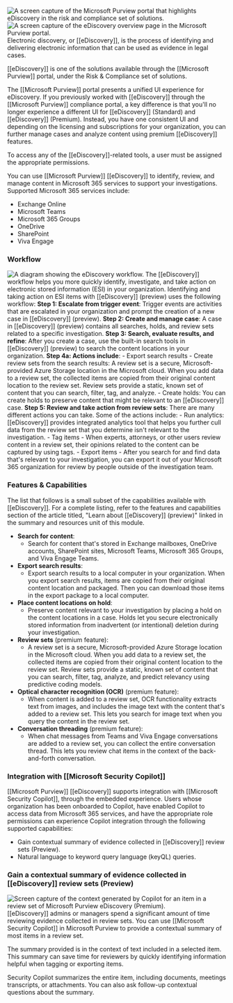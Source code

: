 ![A screen capture of the Microsoft Purview portal that highlights eDiscovery in the risk and compliance set of solutions.](https://learn.microsoft.com/en-us/training/wwl-sci/describe-purview-risk-compliance-governance/media/purview-portal-risk-compliance.png)
![A screen capture of the eDiscovery overview page in the Microsoft Purview portal.](https://learn.microsoft.com/en-us/training/wwl-sci/describe-purview-risk-compliance-governance/media/ediscovery-overview.png)
Electronic discovery, or [[eDiscovery]], is the process of identifying and delivering electronic information that can be used as evidence in legal cases.

[[eDiscovery]] is one of the solutions available through the [[Microsoft Purview]] portal, under the Risk & Compliance set of solutions.

The [[Microsoft Purview]] portal presents a unified UI experience for eDiscovery. If you previously worked with [[eDiscovery]] through the [[Microsoft Purview]] compliance portal, a key difference is that you'll no longer experience a different UI for [[eDiscovery]] (Standard) and [[eDiscovery]] (Premium). Instead, you have one consistent UI and depending on the licensing and subscriptions for your organization, you can further manage cases and analyze content using premium [[eDiscovery]] features.

To access any of the [[eDiscovery]]-related tools, a user must be assigned the appropriate permissions.

You can use [[Microsoft Purview]] [[eDiscovery]] to identify, review, and manage content in Microsoft 365 services to support your investigations. Supported Microsoft 365 services include:
- Exchange Online
- Microsoft Teams
- Microsoft 365 Groups
- OneDrive
- SharePoint
- Viva Engage
### Workflow
![A diagram showing the eDiscovery workflow.](https://learn.microsoft.com/en-us/training/wwl-sci/describe-purview-risk-compliance-governance/media/ediscovery-workflow.png)
The [[eDiscovery]] workflow helps you more quickly identify, investigate, and take action on electronic stored information (ESI) in your organization. Identifying and taking action on ESI items with [[eDiscovery]] (preview) uses the following workflow:
	**Step 1: Escalate from trigger event**: Trigger events are activities that are escalated in your organization and prompt the creation of a new case in [[eDiscovery]] (preview).
	**Step 2: Create and manage case**: A case in [[eDiscovery]] (preview) contains all searches, holds, and review sets related to a specific investigation.
	**Step 3: Search, evaluate results, and refine**: After you create a case, use the built-in search tools in [[eDiscovery]] (preview) to search the content locations in your organization.
	**Step 4a: Actions include**:
	- Export search results
	- Create review sets from the search results: A review set is a secure, Microsoft-provided Azure Storage location in the Microsoft cloud. When you add data to a review set, the collected items are copied from their original content location to the review set. Review sets provide a static, known set of content that you can search, filter, tag, and analyze.
	- Create holds: You can create holds to preserve content that might be relevant to an [[eDiscovery]] case.
	**Step 5: Review and take action from review sets**: There are many different actions you can take. Some of the actions include:
	- Run analytics: [[eDiscovery]] provides integrated analytics tool that helps you further cull data from the review set that you determine isn't relevant to the investigation.
	- Tag items - When experts, attorneys, or other users review content in a review set, their opinions related to the content can be captured by using tags.
	- Export items - After you search for and find data that's relevant to your investigation, you can export it out of your Microsoft 365 organization for review by people outside of the investigation team.
### Features & Capabilities
The list that follows is a small subset of the capabilities available with [[eDiscovery]]. For a complete listing, refer to the features and capabilities section of the article titled, "Learn about [[eDiscovery]] (preview)" linked in the summary and resources unit of this module.
- **Search for content**: 
	- Search for content that's stored in Exchange mailboxes, OneDrive accounts, SharePoint sites, Microsoft Teams, Microsoft 365 Groups, and Viva Engage Teams.
- **Export search results**: 
	- Export search results to a local computer in your organization. When you export search results, items are copied from their original content location and packaged. Then you can download those items in the export package to a local computer.
- **Place content locations on hold**: 
	- Preserve content relevant to your investigation by placing a hold on the content locations in a case. Holds let you secure electronically stored information from inadvertent (or intentional) deletion during your investigation.
- **Review sets** (premium feature):
	- A review set is a secure, Microsoft-provided Azure Storage location in the Microsoft cloud. When you add data to a review set, the collected items are copied from their original content location to the review set. Review sets provide a static, known set of content that you can search, filter, tag, analyze, and predict relevancy using predictive coding models.
- **Optical character recognition (OCR)** (premium feature):
	- When content is added to a review set, OCR functionality extracts text from images, and includes the image text with the content that's added to a review set. This lets you search for image text when you query the content in the review set.
- **Conversation threading** (premium feature):
	- When chat messages from Teams and Viva Engage conversations are added to a review set, you can collect the entire conversation thread. This lets you review chat items in the context of the back-and-forth conversation.
### Integration with [[Microsoft Security Copilot]]
[[Microsoft Purview]] [[eDiscovery]] supports integration with [[Microsoft Security Copilot]], through the embedded experience. Users whose organization has been onboarded to Copilot, have enabled Copilot to access data from Microsoft 365 services, and have the appropriate role permissions can experience Copilot integration through the following supported capabilities:
- Gain contextual summary of evidence collected in [[eDiscovery]] review sets (Preview).
- Natural language to keyword query language (keyQL) queries.
### Gain a contextual summary of evidence collected in [[eDiscovery]] review sets (Preview)
![Screen capture of the context generated by Copilot for an item in a review set of Microsoft Purview eDiscovery (Premium).](https://learn.microsoft.com/en-us/training/wwl-sci/describe-purview-risk-compliance-governance/media/purview-ediscovery-context-v2.png)
[[eDiscovery]] admins or managers spend a significant amount of time reviewing evidence collected in review sets. You can use [[Microsoft Security Copilot]] in Microsoft Purview to provide a contextual summary of most items in a review set.

The summary provided is in the context of text included in a selected item. This summary can save time for reviewers by quickly identifying information helpful when tagging or exporting items.

Security Copilot summarizes the entire item, including documents, meetings transcripts, or attachments. You can also ask follow-up contextual questions about the summary.